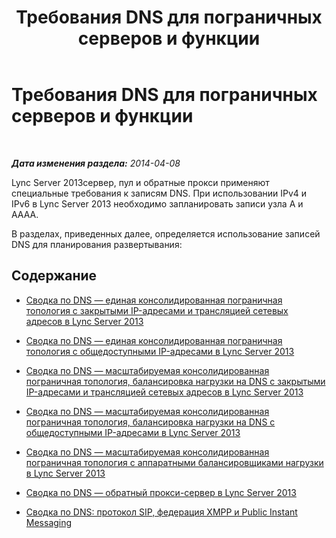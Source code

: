 ﻿---
title: Требования DNS для пограничных серверов и функции
TOCTitle: Требования DNS для пограничных серверов и функции
ms:assetid: e3bf05c8-96fb-4dd2-acb1-f0d141c9e2ea
ms:mtpsurl: https://technet.microsoft.com/ru-ru/library/JJ721912(v=OCS.15)
ms:contentKeyID: 49888229
ms.date: 05/19/2016
mtps_version: v=OCS.15
ms.translationtype: HT
---

# Требования DNS для пограничных серверов и функции

 

_**Дата изменения раздела:** 2014-04-08_

Lync Server 2013сервер, пул и обратные прокси применяют специальные требования к записям DNS. При использовании IPv4 и IPv6 в Lync Server 2013 необходимо запланировать записи узла A и AAAA.

В разделах, приведенных далее, определяется использование записей DNS для планирования развертывания:

## Содержание

  - [Сводка по DNS — единая консолидированная пограничная топология с закрытыми IP-адресами и трансляцией сетевых адресов в Lync Server 2013](lync-server-2013-dns-summary-single-consolidated-edge-with-private-ip-addresses-using-nat.md)

  - [Сводка по DNS — единая консолидированная пограничная топология с общедоступными IP-адресами в Lync Server 2013](lync-server-2013-dns-summary-single-consolidated-edge-with-public-ip-addresses.md)

  - [Сводка по DNS — масштабируемая консолидированная пограничная топология, балансировка нагрузки на DNS с закрытыми IP-адресами и трансляцией сетевых адресов в Lync Server 2013](lync-server-2013-dns-summary-scaled-consolidated-edge-dns-load-balancing-with-private-ip-addresses-using-nat.md)

  - [Сводка по DNS — масштабируемая консолидированная пограничная топология, балансировка нагрузки на DNS с общедоступными IP-адресами в Lync Server 2013](lync-server-2013-dns-summary-scaled-consolidated-edge-dns-load-balancing-with-public-ip-addresses.md)

  - [Сводка по DNS — масштабируемая консолидированная пограничная топология с аппаратными балансировщиками нагрузки в Lync Server 2013](lync-server-2013-dns-summary-scaled-consolidated-edge-with-hardware-load-balancers.md)

  - [Сводка по DNS — обратный прокси-сервер в Lync Server 2013](lync-server-2013-dns-summary-reverse-proxy.md)

  - [Сводка по DNS: протокол SIP, федерация XMPP и Public Instant Messaging](lync-server-2013-dns-summary-sip-xmpp-federation-and-public-instant-messaging.md)


